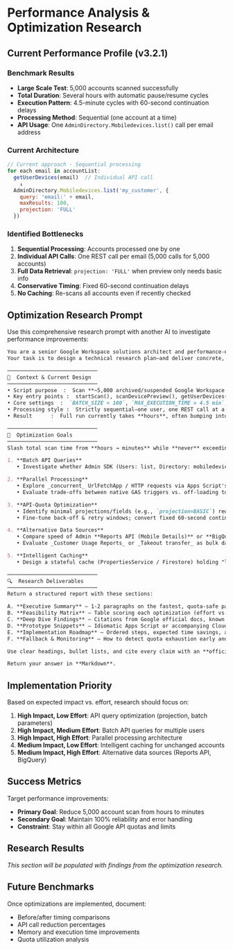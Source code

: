 # Performance Analysis & Optimization Research

## Current Performance Profile (v3.2.1)

### Benchmark Results
- **Large Scale Test**: 5,000 accounts scanned successfully
- **Total Duration**: Several hours with automatic pause/resume cycles
- **Execution Pattern**: 4.5-minute cycles with 60-second continuation delays
- **Processing Method**: Sequential (one account at a time)
- **API Usage**: One `AdminDirectory.Mobiledevices.list()` call per email address

### Current Architecture

```javascript
// Current approach - Sequential processing
for each email in accountList:
  getUserDevices(email)  // Individual API call
    ↓
  AdminDirectory.Mobiledevices.list('my_customer', {
    query: 'email:' + email,
    maxResults: 100,
    projection: 'FULL'
  })
```

### Identified Bottlenecks

1. **Sequential Processing**: Accounts processed one by one
2. **Individual API Calls**: One REST call per email (5,000 calls for 5,000 accounts)
3. **Full Data Retrieval**: `projection: 'FULL'` when preview only needs basic info
4. **Conservative Timing**: Fixed 60-second continuation delays
5. **No Caching**: Re-scans all accounts even if recently checked

## Optimization Research Prompt

Use this comprehensive research prompt with another AI to investigate performance improvements:

```markdown
You are a senior Google Workspace solutions architect and performance-engineering specialist.  
Your task is to design a technical research plan—and deliver concrete, evidence-based recommendations—for dramatically accelerating the "Minimal Archived Device Scanner" Google Apps Script project (v3.2.0).

─────────────────────────────
📂  Context & Current Design
─────────────────────────────
• Script purpose  :  Scan **~5,000 archived/suspended Google Workspace accounts**, find all mobile devices still linked, and (optionally) delete them.  
• Key entry points :  startScan(), scanDevicePreview(), getUserDevices() (Admin SDK → `Mobiledevices.list/remove`).  
• Core settings  :  `BATCH_SIZE = 100`, `MAX_EXECUTION_TIME = 4.5 min`, exponential back-off with 3 retries.  
• Processing style :  Strictly sequential—one user, one REST call at a time.  
• Result      :  Full run currently takes **hours**, often bumping into Apps Script 6-min execution limits and Admin SDK quotas.

─────────────────────────────
🎯  Optimization Goals
─────────────────────────────
Slash total scan time from **hours → minutes** while **never** exceeding Google API quotas or bricking devices, and while keeping error-handling robust.

1. **Batch API Queries**  
   • Investigate whether Admin SDK (Users: list, Directory: mobiledevices.list with `query=email:(user1 OR user2 …)` ) supports multi-user filtering.  

2. **Parallel Processing**  
   • Explore _concurrent_ UrlFetchApp / HTTP requests via Apps Script's **"parallel HTTP"** pattern or Cloud Functions/Workflows triggered from GAS.  
   • Evaluate trade-offs between native GAS triggers vs. off-loading to Cloud Run for fan-out/fan-in.

3. **API-Quota Optimization**  
   • Identify minimal projections/fields (e.g., `projection=BASIC`) required for preview mode.  
   • Fine-tune back-off & retry windows; convert fixed 60-second continuation to dynamic scheduling.

4. **Alternative Data Sources**  
   • Compare speed of Admin **Reports API (Mobile Details)** or **BigQuery exports** vs. per-user Mobiledevices.list.  
   • Evaluate _Customer Usage Reports_ or _Takeout transfer_ as bulk data shortcuts.

5. **Intelligent Caching**  
   • Design a stateful cache (PropertiesService / Firestore) holding "last scanned" timestamp & device hash; skip unchanged accounts.

─────────────────────────────
🔍  Research Deliverables
─────────────────────────────
Return a structured report with these sections:

A. **Executive Summary** – 1-2 paragraphs on the fastest, quota-safe path to the target scan time.  
B. **Feasibility Matrix** – Table scoring each optimization (effort vs. benefit vs. risk).  
C. **Deep Dive Findings** – Citations from Google official docs, known quotas (per-minute, per-user, per-customer), and any community benchmarks.  
D. **Prototype Snippets** – Idiomatic Apps Script or accompanying Cloud Run/Python examples that demonstrate the recommended approach (focus on batching & parallelism).  
E. **Implementation Roadmap** – Ordered steps, expected time savings, and test strategy (unit + load).  
F. **Fallback & Monitoring** – How to detect quota exhaustion early and auto-throttle; logging/alerting best practices.  

Use clear headings, bullet lists, and cite every claim with an **official Google source URL**. Where data is unavailable, propose an experiment to measure it.

Return your answer in **Markdown**.
```

## Implementation Priority

Based on expected impact vs. effort, research should focus on:

1. **High Impact, Low Effort**: API query optimization (projection, batch parameters)
2. **High Impact, Medium Effort**: Batch API queries for multiple users
3. **High Impact, High Effort**: Parallel processing architecture
4. **Medium Impact, Low Effort**: Intelligent caching for unchanged accounts
5. **Medium Impact, High Effort**: Alternative data sources (Reports API, BigQuery)

## Success Metrics

Target performance improvements:
- **Primary Goal**: Reduce 5,000 account scan from hours to minutes
- **Secondary Goal**: Maintain 100% reliability and error handling
- **Constraint**: Stay within all Google API quotas and limits

## Research Results

*This section will be populated with findings from the optimization research.*

## Future Benchmarks

Once optimizations are implemented, document:
- Before/after timing comparisons
- API call reduction percentages  
- Memory and execution time improvements
- Quota utilization analysis